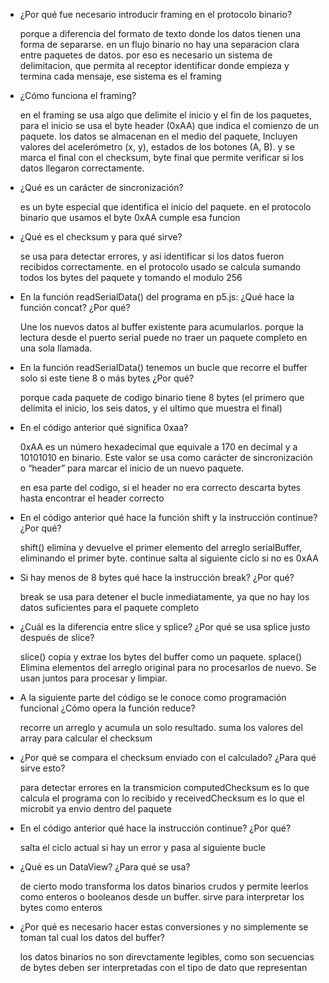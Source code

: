 - ¿Por qué fue necesario introducir framing en el protocolo binario?

  porque a diferencia del formato de texto donde los datos tienen una forma de separarse. en un flujo binario no hay una separacion
  clara entre paquetes de datos. por eso es necesario un sistema de delimitacion, que permita al receptor identificar donde empieza y termina
  cada mensaje, ese sistema es el framing

- ¿Cómo funciona el framing?

  en el framing se usa algo que delimite el inicio y el fin de los paquetes, para el inicio se usa el byte header (0xAA) que indica el
  comienzo de un paquete. los datos se almacenan en el medio del paquete, Incluyen valores del acelerómetro (x, y), estados de los
  botones (A, B). y se marca el final con el checksum, byte final que permite verificar si los datos llegaron correctamente.
  
- ¿Qué es un carácter de sincronización?

  es un byte especial que identifica el inicio del paquete. en el protocolo binario que usamos el byte 0xAA cumple esa funcion

- ¿Qué es el checksum y para qué sirve?

  se usa para detectar errores, y asi identificar si los datos fueron recibidos correctamente. en el protocolo usado se calcula sumando todos
  los bytes del paquete y tomando el modulo 256

- En la función readSerialData() del programa en p5.js: ¿Qué hace la función concat? ¿Por qué?

  Une los nuevos datos al buffer existente para acumularlos. porque la lectura desde el puerto serial puede no traer un paquete completo
  en una sola llamada.

- En la función readSerialData() tenemos un bucle que recorre el buffer solo si este tiene 8 o más bytes ¿Por qué?

  porque cada paquete de codigo binario tiene 8 bytes (el primero que delimita el inicio, los seis datos, y el ultimo que muestra el final)

- En el código anterior qué significa 0xaa?

  0xAA es un número hexadecimal que equivale a 170 en decimal y a 10101010 en binario. Este valor se usa como carácter de sincronización
  o “header” para marcar el inicio de un nuevo paquete.

  en esa parte del codigo, si el header no era correcto descarta bytes hasta encontrar el header correcto

- En el código anterior qué hace la función shift y la instrucción continue? ¿Por qué?

  shift() elimina y devuelve el primer elemento del arreglo serialBuffer, eliminando el primer byte. continue salta al siguiente ciclo si
  no es 0xAA

- Si hay menos de 8 bytes qué hace la instrucción break? ¿Por qué?

  break se usa para detener el bucle inmediatamente, ya que no hay los datos suficientes para el paquete completo

- ¿Cuál es la diferencia entre slice y splice? ¿Por qué se usa splice justo después de slice?

  slice() copia y extrae los bytes del buffer como un paquete. splace() Elimina elementos del arreglo original para no procesarlos de nuevo.
  Se usan juntos para procesar y limpiar.

- A la siguiente parte del código se le conoce como programación funcional ¿Cómo opera la función reduce?

  recorre un arreglo y acumula un solo resultado. suma los valores del array para calcular el checksum

- ¿Por qué se compara el checksum enviado con el calculado? ¿Para qué sirve esto?

  para detectar errores en la transmicion computedChecksum es lo que calcula el programa con lo recibido y receivedChecksum es lo que el microbit
  ya envio dentro del paquete

- En el código anterior qué hace la instrucción continue? ¿Por qué?

  salta el ciclo actual si hay un error y pasa al siguiente bucle

- ¿Qué es un DataView? ¿Para qué se usa?

  de cierto modo transforma los datos binarios crudos y permite leerlos como enteros o booleanos desde un buffer. sirve para interpretar los
  bytes como enteros 

- ¿Por qué es necesario hacer estas conversiones y no simplemente se toman tal cual los datos del buffer?

  los datos binarios no son direvctamente legibles, como son secuencias de bytes deben ser interpretadas con el tipo de dato que representan











  
